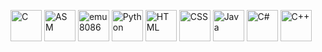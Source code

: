 <p align="left">
  <img src="https://cdn.jsdelivr.net/gh/devicons/devicon/icons/c/c-original.svg" alt="C" width="50" height="50"/>
  <img src="https://cdn.jsdelivr.net/gh/devicons/devicon/icons/embeddedc/embeddedc-original.svg" alt="ASM" width="50" height="50"/>
  <img src="URL_DA_LOGO_EMU8086" alt="emu8086" width="50" height="50"/>
  <img src="https://cdn.jsdelivr.net/gh/devicons/devicon/icons/python/python-original.svg" alt="Python" width="50" height="50"/>
  <img src="https://cdn.jsdelivr.net/gh/devicons/devicon/icons/html5/html5-original.svg" alt="HTML" width="50" height="50"/>
  <img src="https://cdn.jsdelivr.net/gh/devicons/devicon/icons/css3/css3-original.svg" alt="CSS" width="50" height="50"/>
  <img src="https://cdn.jsdelivr.net/gh/devicons/devicon/icons/java/java-original.svg" alt="Java" width="50" height="50"/>
  <img src="https://cdn.jsdelivr.net/gh/devicons/devicon/icons/csharp/csharp-original.svg" alt="C#" width="50" height="50"/>
  <img src="https://cdn.jsdelivr.net/gh/devicons/devicon/icons/cplusplus/cplusplus-original.svg" alt="C++" width="50" height="50"/>
</p>

<canvas id="myChart" width="400" height="400"></canvas>

<script>
  var ctx = document.getElementById('myChart').getContext('2d');
  var myChart = new Chart(ctx, {
    type: 'pie',
    data: {
      labels: ['C', 'ASM', 'Python', 'HTML', 'CSS', 'Java', 'C#', 'C++'],
      datasets: [{
        label: 'Uso das Linguagens de Programação',
        data: [15, 5, 25, 10, 10, 15, 10, 10], // Exemplo de percentuais
        backgroundColor: [
          'rgba(255, 99, 132, 0.2)',
          'rgba(54, 162, 235, 0.2)',
          'rgba(255, 206, 86, 0.2)',
          'rgba(75, 192, 192, 0.2)',
          'rgba(153, 102, 255, 0.2)',
          'rgba(255, 159, 64, 0.2)',
          'rgba(255, 99, 132, 0.2)',
          'rgba(54, 162, 235, 0.2)'
        ],
        borderColor: [
          'rgba(255, 99, 132, 1)',
          'rgba(54, 162, 235, 1)',
          'rgba(255, 206, 86, 1)',
          'rgba(75, 192, 192, 1)',
          'rgba(153, 102, 255, 1)',
          'rgba(255, 159, 64, 1)',
          'rgba(255, 99, 132, 1)',
          'rgba(54, 162, 235, 1)'
        ],
        borderWidth: 1
      }]
    },
    options: {
      responsive: true,
      plugins: {
        legend: {
          position: 'top',
        },
        tooltip: {
          callbacks: {
            label: function(tooltipItem) {
              return tooltipItem.label + ': ' + tooltipItem.raw + '%';
            }
          }
        }
      }
    }
  });
</script>

